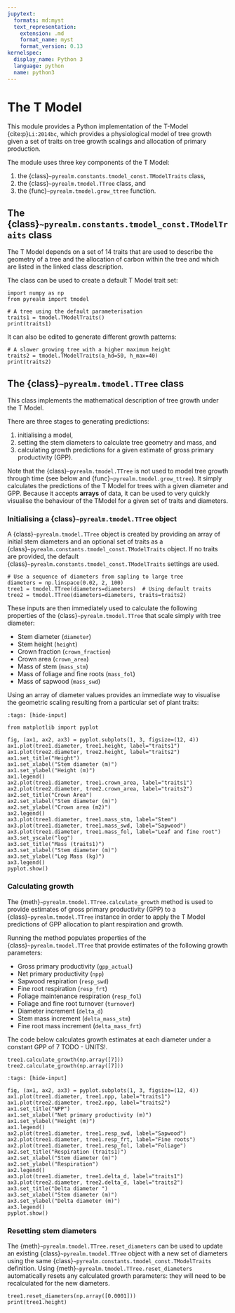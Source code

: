 ```yaml
---
jupytext:
  formats: md:myst
  text_representation:
    extension: .md
    format_name: myst
    format_version: 0.13
kernelspec:
  display_name: Python 3
  language: python
  name: python3
---
```


# The T Model

This module provides a Python implementation of the T-Model {cite:p}`Li:2014bc`, which
provides a physiological model of tree growth given a set of traits on tree growth
scalings and allocation of primary production.

The module uses three key components of the T Model:

1. the {class}`~pyrealm.constants.tmodel_const.TModelTraits` class,
2. the {class}`~pyrealm.tmodel.TTree` class, and
3. the {func}`~pyrealm.tmodel.grow_ttree` function.

## The {class}`~pyrealm.constants.tmodel_const.TModelTraits` class

The T Model depends on a set of 14 traits that are used to describe the geometry of a
tree and the allocation of carbon within the tree and which are listed in the linked
class description.

The class can be used to create a default T Model trait set:

```{code-cell}
import numpy as np
from pyrealm import tmodel

# A tree using the default parameterisation
traits1 = tmodel.TModelTraits()
print(traits1)
```

It can also be edited to generate different growth patterns:

```{code-cell}
# A slower growing tree with a higher maximum height
traits2 = tmodel.TModelTraits(a_hd=50, h_max=40)
print(traits2)
```

## The {class}`~pyrealm.tmodel.TTree` class

This class implements the mathematical description of tree growth under the T Model.

There are three stages to generating predictions:

1. initialising a model,
2. setting the stem diameters to calculate tree geometry and mass, and
3. calculating growth predictions for a given estimate of gross primary productivity (GPP).

Note that the {class}`~pyrealm.tmodel.TTree` is not used to model tree growth through
time (see below and {func}`~pyrealm.tmodel.grow_ttree`). It simply calculates the
predictions of the T Model for trees with a given diameter and GPP. Because  it accepts
**arrays** of data, it can be used to very quickly visualise the behaviour of the TModel
for a given set of traits and diameters.

### Initialising a {class}`~pyrealm.tmodel.TTree` object

A {class}`~pyrealm.tmodel.TTree` object is created by providing an array of initial stem
diameters and an optional set of traits as a
{class}`~pyrealm.constants.tmodel_const.TModelTraits` object. If no traits are provided,
the default {class}`~pyrealm.constants.tmodel_const.TModelTraits` settings are used.

```{code-cell}
# Use a sequence of diameters from sapling to large tree
diameters = np.linspace(0.02, 2, 100)
tree1 = tmodel.TTree(diameters=diameters)  # Using default traits
tree2 = tmodel.TTree(diameters=diameters, traits=traits2)
```

These inputs are then immediately used to calculate the following properties of the
{class}`~pyrealm.tmodel.TTree` that scale simply with tree diameter:

* Stem diameter (`diameter`)
* Stem height (`height`)
* Crown fraction (`crown_fraction`)
* Crown area (`crown_area`)
* Mass of stem (`mass_stm`)
* Mass of foliage and fine roots (`mass_fol`)
* Mass of sapwood (`mass_swd`)

Using an array of diameter values provides an immediate way to visualise the geometric
scaling resulting from a particular set of plant traits:

```{code-cell}
:tags: [hide-input]

from matplotlib import pyplot

fig, (ax1, ax2, ax3) = pyplot.subplots(1, 3, figsize=(12, 4))
ax1.plot(tree1.diameter, tree1.height, label="traits1")
ax1.plot(tree2.diameter, tree2.height, label="traits2")
ax1.set_title("Height")
ax1.set_xlabel("Stem diameter (m)")
ax1.set_ylabel("Height (m)")
ax1.legend()
ax2.plot(tree1.diameter, tree1.crown_area, label="traits1")
ax2.plot(tree2.diameter, tree2.crown_area, label="traits2")
ax2.set_title("Crown Area")
ax2.set_xlabel("Stem diameter (m)")
ax2.set_ylabel("Crown area (m2)")
ax2.legend()
ax3.plot(tree1.diameter, tree1.mass_stm, label="Stem")
ax3.plot(tree1.diameter, tree1.mass_swd, label="Sapwood")
ax3.plot(tree1.diameter, tree1.mass_fol, label="Leaf and fine root")
ax3.set_yscale("log")
ax3.set_title("Mass (traits1)")
ax3.set_xlabel("Stem diameter (m)")
ax3.set_ylabel("Log Mass (kg)")
ax3.legend()
pyplot.show()
```

### Calculating growth

The {meth}`~pyrealm.tmodel.TTree.calculate_growth` method is used to provide estimates
of gross primary productivity (GPP) to a {class}`~pyrealm.tmodel.TTree` instance in
order to apply the T Model predictions of GPP allocation to plant respiration and
growth.

Running the method populates properties of the {class}`~pyrealm.tmodel.TTree` that
provide estimates of the following growth parameters:

* Gross primary productivity (`gpp_actual`)
* Net primary productivity (`npp`)
* Sapwood respiration (`resp_swd`)
* Fine root respiration (`resp_frt`)
* Foliage maintenance respiration (`resp_fol`)
* Foliage and fine root turnover (`turnover`)
* Diameter increment (`delta_d`)
* Stem mass increment (`delta_mass_stm`)
* Fine root mass increment (`delta_mass_frt`)

The code below calculates growth estimates at each diameter under a constant GPP of 7
TODO - UNITS!.

```{code-cell}
tree1.calculate_growth(np.array([7]))
tree2.calculate_growth(np.array([7]))
```

```{code-cell}
:tags: [hide-input]

fig, (ax1, ax2, ax3) = pyplot.subplots(1, 3, figsize=(12, 4))
ax1.plot(tree1.diameter, tree1.npp, label="traits1")
ax1.plot(tree2.diameter, tree2.npp, label="traits2")
ax1.set_title("NPP")
ax1.set_xlabel("Net primary productivity (m)")
ax1.set_ylabel("Height (m)")
ax1.legend()
ax2.plot(tree1.diameter, tree1.resp_swd, label="Sapwood")
ax2.plot(tree1.diameter, tree1.resp_frt, label="Fine roots")
ax2.plot(tree1.diameter, tree1.resp_fol, label="Foliage")
ax2.set_title("Respiration (traits1)")
ax2.set_xlabel("Stem diameter (m)")
ax2.set_ylabel("Respiration")
ax2.legend()
ax3.plot(tree1.diameter, tree1.delta_d, label="traits1")
ax3.plot(tree2.diameter, tree2.delta_d, label="traits2")
ax3.set_title("Delta diameter ")
ax3.set_xlabel("Stem diameter (m)")
ax3.set_ylabel("Delta diameter (m)")
ax3.legend()
pyplot.show()
```

### Resetting stem diameters

The {meth}`~pyrealm.tmodel.TTree.reset_diameters` can be used to update an existing
{class}`~pyrealm.tmodel.TTree` object with a new set of diameters using the same
{class}`~pyrealm.constants.tmodel_const.TModelTraits` definition. Using
{meth}`~pyrealm.tmodel.TTree.reset_diameters` automatically resets any calculated growth
parameters: they will need to be recalculated for the new diameters.

```{code-cell}
tree1.reset_diameters(np.array([0.0001]))
print(tree1.height)
```

<!--
## The {func}`~pyrealm.tmodel.grow_ttree` function

The  {class}`~pyrealm.tmodel.TTree` class implements the calculation of the T Model
given diameter and GPP data. Using this calculate a time series just involves:

* Setting the diameter ({meth}`~pyrealm.tmodel.TTree.set_diameter`),
* calculating the annual growth ({meth}`~pyrealm.tmodel.TTree.calculate_growth`),
* adding the calculated {py:attr}`~pyrealm.tmodel.TTree.delta_d` to the current diameter
  and repeating.

This iteration is the main part of the {func}`~pyrealm.tmodel.grow_ttree`. The user
needs to provide initial stem diameters and then a time series of GPP values. The
function will return a `numpy` array containing any property of the
{class}`~pyrealm.tmodel.TTree` requested in the `outvars` argument of
{py:func}`~pyrealm.tmodel.grow_ttree`.

```{code-cell} ipython3
# Default traits
traits = tmodel.TModelTraits()
# A 1d array of 4 starting stem diameters
diams =  np.array([0.1, 0.3, 0.6, 0.9])
# An 2d array of GPP values for each stem for 100 years
gpp = np.array([[7] * 4] * 100)
# Run the simulation
years = np.arange(100)
values = tmodel.grow_ttree(gpp, diams, time_axis=0, traits=traits)
```

```{code-cell} ipython3
:tags: [hide-input]

fig, (ax1, ax2) = pyplot.subplots(1, 2, figsize=(10, 4))
ax1.plot(years, values[:, 0, 0], label='stem 0')
ax1.plot(years, values[:, 1, 0], label='stem 1')
ax1.plot(years, values[:, 2, 0], label='stem 2')
ax1.plot(years, values[:, 3, 0], label='stem 3')
ax1.set_title('Stem diameter')
ax1.set_xlabel('Years')
ax1.set_ylabel('Stem diameter (m)')
ax1.legend()
ax2.plot(years, values[:, 0, 1], label='stem 0')
ax2.plot(years, values[:, 1, 1], label='stem 1')
ax2.plot(years, values[:, 2, 1], label='stem 2')
ax2.plot(years, values[:, 3, 1], label='stem 3')
ax2.set_title('Height')
ax2.set_xlabel('Years')
ax2.set_ylabel('Height (m)')
ax2.legend()
pyplot.show()
``` -->

